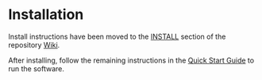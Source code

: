 # Installation

Install instructions have been moved to the [INSTALL](https://github.com/Avocado-Network/avocado-blockchain/wiki/INSTALL) section of the repository [Wiki](https://github.com/Avocado-Network/avocado-blockchain/wiki).

After installing, follow the remaining instructions in the
[Quick Start Guide](https://github.com/Avocado-Network/avocado-blockchain/wiki/Quick-Start-Guide)
to run the software.
